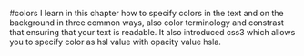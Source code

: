 #colors
I learn in this chapter how to specify colors in the text and on the background in three common ways, also color terminology and constrast that ensuring that your text is readable. It also introduced css3 which allows you to specify color as hsl value with opacity value hsla.
